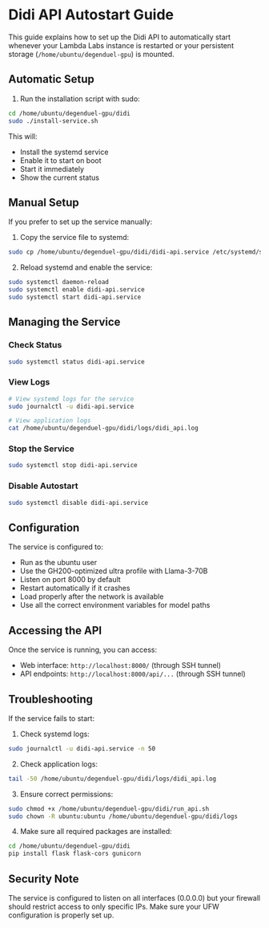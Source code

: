 # Didi API Autostart Guide

This guide explains how to set up the Didi API to automatically start whenever your Lambda Labs instance is restarted or your persistent storage (`/home/ubuntu/degenduel-gpu`) is mounted.

## Automatic Setup

1. Run the installation script with sudo:

```bash
cd /home/ubuntu/degenduel-gpu/didi
sudo ./install-service.sh
```

This will:
- Install the systemd service
- Enable it to start on boot
- Start it immediately
- Show the current status

## Manual Setup

If you prefer to set up the service manually:

1. Copy the service file to systemd:

```bash
sudo cp /home/ubuntu/degenduel-gpu/didi/didi-api.service /etc/systemd/system/
```

2. Reload systemd and enable the service:

```bash
sudo systemctl daemon-reload
sudo systemctl enable didi-api.service
sudo systemctl start didi-api.service
```

## Managing the Service

### Check Status

```bash
sudo systemctl status didi-api.service
```

### View Logs

```bash
# View systemd logs for the service
sudo journalctl -u didi-api.service

# View application logs
cat /home/ubuntu/degenduel-gpu/didi/logs/didi_api.log
```

### Stop the Service

```bash
sudo systemctl stop didi-api.service
```

### Disable Autostart

```bash
sudo systemctl disable didi-api.service
```

## Configuration

The service is configured to:

- Run as the ubuntu user
- Use the GH200-optimized ultra profile with Llama-3-70B
- Listen on port 8000 by default
- Restart automatically if it crashes
- Load properly after the network is available
- Use all the correct environment variables for model paths

## Accessing the API

Once the service is running, you can access:

- Web interface: `http://localhost:8000/` (through SSH tunnel)
- API endpoints: `http://localhost:8000/api/...` (through SSH tunnel)

## Troubleshooting

If the service fails to start:

1. Check systemd logs:
```bash
sudo journalctl -u didi-api.service -n 50
```

2. Check application logs:
```bash
tail -50 /home/ubuntu/degenduel-gpu/didi/logs/didi_api.log
```

3. Ensure correct permissions:
```bash
sudo chmod +x /home/ubuntu/degenduel-gpu/didi/run_api.sh
sudo chown -R ubuntu:ubuntu /home/ubuntu/degenduel-gpu/didi/logs
```

4. Make sure all required packages are installed:
```bash
cd /home/ubuntu/degenduel-gpu/didi
pip install flask flask-cors gunicorn
```

## Security Note

The service is configured to listen on all interfaces (0.0.0.0) but your firewall should restrict access to only specific IPs. Make sure your UFW configuration is properly set up.